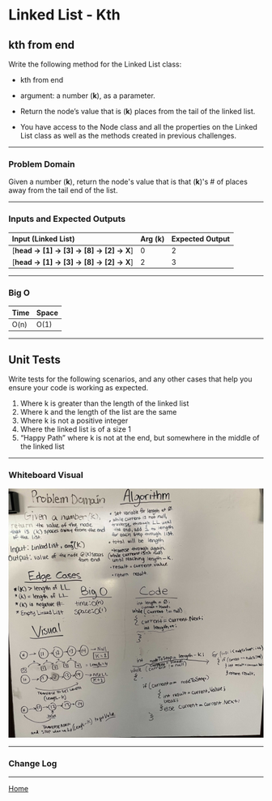 # Linked List - Kth

## kth from end

Write the following method for the Linked List class:

* kth from end
* argument: a number (**k**), as a parameter.

* Return the node’s value that is (**k**) places from the tail of the linked list.

* You have access to the Node class and all the properties on the Linked List class as well as the methods created in previous challenges.

---

### Problem Domain

Given a number (**k**), return the node's value that is that (**k**)'s # of places away from the tail end of the list.

---

### Inputs and Expected Outputs

| Input (**Linked List**) | Arg (**k**) | Expected Output |
| :----------- | :----------- | :----------- |
| [**head -> [1] -> [3] -> [8] -> [2] -> X**] | 0 | 2 |
| [**head -> [1] -> [3] -> [8] -> [2] -> X**] | 2 | 3 |

---

### Big O

| Time | Space |
| :----------- | :----------- |
| O(n) | O(1) |

---

## Unit Tests

Write tests for the following scenarios, and any other cases that help you ensure your code is working as expected.

1. Where k is greater than the length of the linked list
2. Where k and the length of the list are the same
3. Where k is not a positive integer
4. Where the linked list is of a size 1
5. “Happy Path” where k is not at the end, but somewhere in the middle of the linked list

---

### Whiteboard Visual

![whiteboard](linked-list-kth.jpg)

---

### Change Log

---

[Home](/README.md)